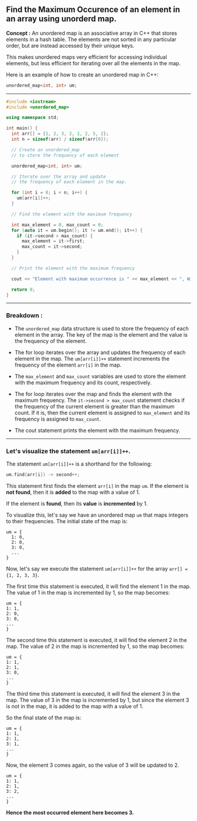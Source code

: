 ## Find the Maximum Occurence of an element in an array using unorderd map.

**Concept :**
An unordered map is an associative array in C++ that stores elements in a hash table. The elements are not sorted in any particular order, but are instead accessed by their unique keys.

This makes unordered maps very efficient for accessing individual elements, but less efficient for iterating over all the elements in the map.

Here is an example of how to create an unordered map in C++:

```cpp
unordered_map<int, int> um;
```

---

```cpp
#include <iostream>
#include <unordered_map>

using namespace std;

int main() {
  int arr[] = {1, 2, 3, 2, 1, 2, 5, 2};
  int n = sizeof(arr) / sizeof(arr[0]);

  // Create an unordered_map
  // to store the frequency of each element

  unordered_map<int, int> um;

  // Iterate over the array and update
  // the frequency of each element in the map.

  for (int i = 0; i < n; i++) {
    um[arr[i]]++;
  }

  // Find the element with the maximum frequency

  int max_element = 0, max_count = 0;
  for (auto it = um.begin(); it != um.end(); it++) {
    if (it->second > max_count) {
      max_element = it->first;
      max_count = it->second;
    }
  }

  // Print the element with the maximum frequency

  cout << "Element with maximum occurrence is " << max_element << ", With count :" << max_count << endl;

  return 0;
}
```

---

### Breakdown :

- The `unordered_map` data structure is used to store the frequency of each element in the array. The key of the map is the element and the value is the frequency of the element.

- The for loop iterates over the array and updates the frequency of each element in the map. The `um[arr[i]]++` statement increments the frequency of the element `arr[i]` in the map.

- The `max_element` and `max_count` variables are used to store the element with the maximum frequency and its count, respectively.

- The for loop iterates over the map and finds the element with the maximum frequency. The `it->second > max_count` statement checks if the frequency of the current element is greater than the maximum count. If it is, then the current element is assigned to `max_element` and its frequency is assigned to `max_count`.

- The cout statement prints the element with the maximum frequency.

---

### Let's visualize the statement `um[arr[i]]++`.

The statement `um[arr[i]]++` is a shorthand for the following:

```cpp
um.find(arr[i]) -> second++;
```

This statement first finds the element `arr[i]` in the map `um`. If the element is **not found**, then it is **added** to the map with a value of 1.

If the element is **found**, then its **value** is **incremented** by 1.

To visualize this, let's say we have an unordered map `um` that maps integers to their frequencies. The initial state of the map is:

```
um = {
  1: 0,
  2: 0,
  3: 0,
  ...
}
```

Now, let's say we execute the statement `um[arr[i]]++` for the array `arr[] = {1, 2, 3, 3}`.

The first time this statement is executed, it will find the element 1 in the map. The value of 1 in the map is incremented by 1, so the map becomes:

```
um = {
1: 1,
2: 0,
3: 0,
...
}
```

The second time this statement is executed, it will find the element 2 in the map. The value of 2 in the map is incremented by 1, so the map becomes:

```
um = {
1: 1,
2: 1,
3: 0,
...
}
```

The third time this statement is executed, it will find the element 3 in the map. The value of 3 in the map is incremented by 1, but since the element 3 is not in the map, it is added to the map with a value of 1.

So the final state of the map is:

```
um = {
1: 1,
2: 1,
3: 1,
...
}
```

Now, the element 3 comes again, so the value of 3 will be updated to 2.

```
um = {
1: 1,
2: 1,
3: 2,
...
}
```

**Hence the most occurred element here becomes 3.**
